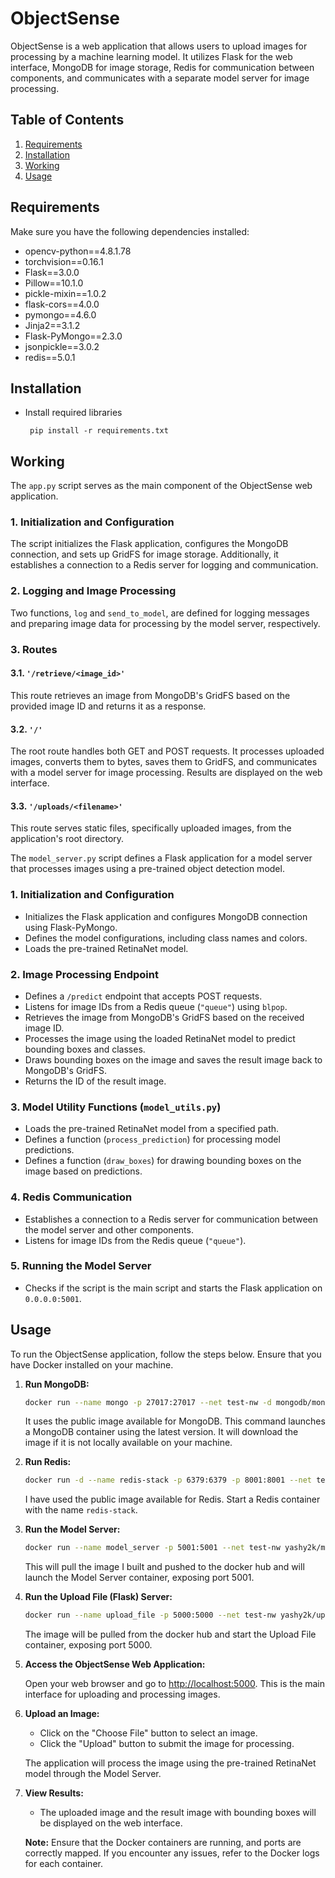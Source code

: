 # ObjectSense

ObjectSense is a web application that allows users to upload images for processing by a machine learning model. It utilizes Flask for the web interface, MongoDB for image storage, Redis for communication between components, and communicates with a separate model server for image processing.

## Table of Contents
1. [Requirements](#requirements)
2. [Installation](#installation)
3. [Working](#working)
4. [Usage](#usage)

## Requirements
Make sure you have the following dependencies installed:
- opencv-python==4.8.1.78
- torchvision==0.16.1
- Flask==3.0.0
- Pillow==10.1.0
- pickle-mixin==1.0.2
- flask-cors==4.0.0
- pymongo==4.6.0
- Jinja2==3.1.2
- Flask-PyMongo==2.3.0
- jsonpickle==3.0.2
- redis==5.0.1

## Installation
- Install required libraries

     ` pip install -r requirements.txt`

## Working

The `app.py` script serves as the main component of the ObjectSense web application.

### 1. Initialization and Configuration

The script initializes the Flask application, configures the MongoDB connection, and sets up GridFS for image storage. Additionally, it establishes a connection to a Redis server for logging and communication.

### 2. Logging and Image Processing

Two functions, `log` and `send_to_model`, are defined for logging messages and preparing image data for processing by the model server, respectively.

### 3. Routes

#### 3.1. `'/retrieve/<image_id>'`

This route retrieves an image from MongoDB's GridFS based on the provided image ID and returns it as a response.

#### 3.2. `'/'`

The root route handles both GET and POST requests. It processes uploaded images, converts them to bytes, saves them to GridFS, and communicates with a model server for image processing. Results are displayed on the web interface.

#### 3.3. `'/uploads/<filename>'`

This route serves static files, specifically uploaded images, from the application's root directory.


The `model_server.py` script defines a Flask application for a model server that processes images using a pre-trained object detection model.

### 1. Initialization and Configuration

- Initializes the Flask application and configures MongoDB connection using Flask-PyMongo.
- Defines the model configurations, including class names and colors.
- Loads the pre-trained RetinaNet model.

### 2. Image Processing Endpoint

- Defines a `/predict` endpoint that accepts POST requests.
- Listens for image IDs from a Redis queue (`"queue"`) using `blpop`.
- Retrieves the image from MongoDB's GridFS based on the received image ID.
- Processes the image using the loaded RetinaNet model to predict bounding boxes and classes.
- Draws bounding boxes on the image and saves the result image back to MongoDB's GridFS.
- Returns the ID of the result image.

### 3. Model Utility Functions (`model_utils.py`)

- Loads the pre-trained RetinaNet model from a specified path.
- Defines a function (`process_prediction`) for processing model predictions.
- Defines a function (`draw_boxes`) for drawing bounding boxes on the image based on predictions.

### 4. Redis Communication

- Establishes a connection to a Redis server for communication between the model server and other components.
- Listens for image IDs from the Redis queue (`"queue"`).

### 5. Running the Model Server

- Checks if the script is the main script and starts the Flask application on `0.0.0.0:5001`.

## Usage

To run the ObjectSense application, follow the steps below. Ensure that you have Docker installed on your machine.

1. **Run MongoDB:**

   ```bash
   docker run --name mongo -p 27017:27017 --net test-nw -d mongodb/mongodb-community-server:latest
   ```

   It uses the public image available for MongoDB. This command launches a MongoDB container using the latest version. It will download the image if it is not locally available on your machine.

2. **Run Redis:**

   ```bash
   docker run -d --name redis-stack -p 6379:6379 -p 8001:8001 --net test-nw redis/redis-stack:latest
   ```

   I have used the public image available for Redis. Start a Redis container with the name `redis-stack`.

3. **Run the Model Server:**

   ```bash
   docker run --name model_server -p 5001:5001 --net test-nw yashy2k/model_server:v1
   ```

   This will pull the image I built and pushed to the docker hub and will launch the Model Server container, exposing port 5001.

4. **Run the Upload File (Flask) Server:**

   ```bash
   docker run --name upload_file -p 5000:5000 --net test-nw yashy2k/upload_file:v1
   ```

   The image will be pulled from the docker hub and start the Upload File container, exposing port 5000.

6. **Access the ObjectSense Web Application:**

   Open your web browser and go to [http://localhost:5000](http://localhost:5000). This is the main interface for uploading and processing images.

7. **Upload an Image:**

   - Click on the "Choose File" button to select an image.
   - Click the "Upload" button to submit the image for processing.

   The application will process the image using the pre-trained RetinaNet model through the Model Server.

8. **View Results:**

   - The uploaded image and the result image with bounding boxes will be displayed on the web interface.

   **Note:** Ensure that the Docker containers are running, and ports are correctly mapped. If you encounter any issues, refer to the Docker logs for each container.